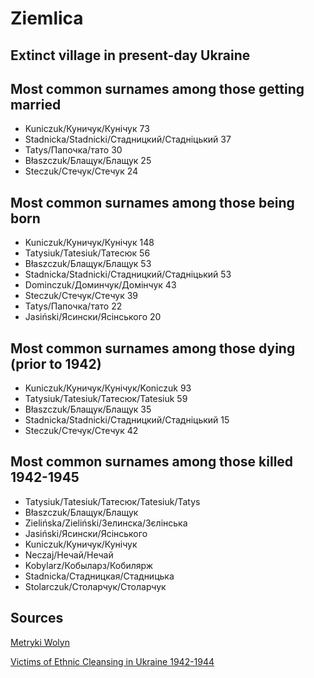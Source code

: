 # Ziemlica

## Extinct village in present-day Ukraine

## Most common surnames among those getting married

* Kuniczuk/Куничук/Кунічук 73
* Stadnicka/Stadnicki/Стадницкий/Стадніцький 37
* Tatys/Папочка/тато 30
* Błaszczuk/Блащук/Блащук 25
* Steczuk/Стечук/Стечук 24


## Most common surnames among those being born

* Kuniczuk/Куничук/Кунічук 148
* Tatysiuk/Tatesiuk/Татесюк 56
* Błaszczuk/Блащук/Блащук 53
* Stadnicka/Stadnicki/Стадницкий/Стадніцький 53
* Dominczuk/Доминчук/Домінчук 43
* Steczuk/Стечук/Стечук 39
* Tatys/Папочка/тато 22
* Jasiński/Ясински/Ясінського 20

## Most common surnames among those dying (prior to 1942)
* Kuniczuk/Куничук/Кунічук/Koniczuk 93
* Tatysiuk/Tatesiuk/Татесюк/Tatesiuk 59
* Błaszczuk/Блащук/Блащук 35
* Stadnicka/Stadnicki/Стадницкий/Стадніцький 15
* Steczuk/Стечук/Стечук 42

## Most common surnames among those killed 1942-1945

 * Tatysiuk/Tatesiuk/Татесюк/Tatesiuk/Tatys
 * Błaszczuk/Блащук/Блащук
 * Zielińska/Zieliński/Зелинска/Зєлінська
 * Jasiński/Ясински/Ясінського
 * Kuniczuk/Куничук/Кунічук
 * Neczaj/Нечай/Нечай
 * Kobylarz/Кобыларз/Кобилярж
 * Stadnicka/Стадницкая/Стадницька
 * Stolarczuk/Столарчук/Столарчук
 
## Sources

[Metryki Wolyn](https://wolyn-metryki.pl/Wolyn/)

[Victims of Ethnic Cleansing in Ukraine 1942-1944](https://zbrodniawolynska.pl/zw1/form/247,Baza-Ofiar-Zbrodni-Wolynskiej.html?szukaj=728340113)
